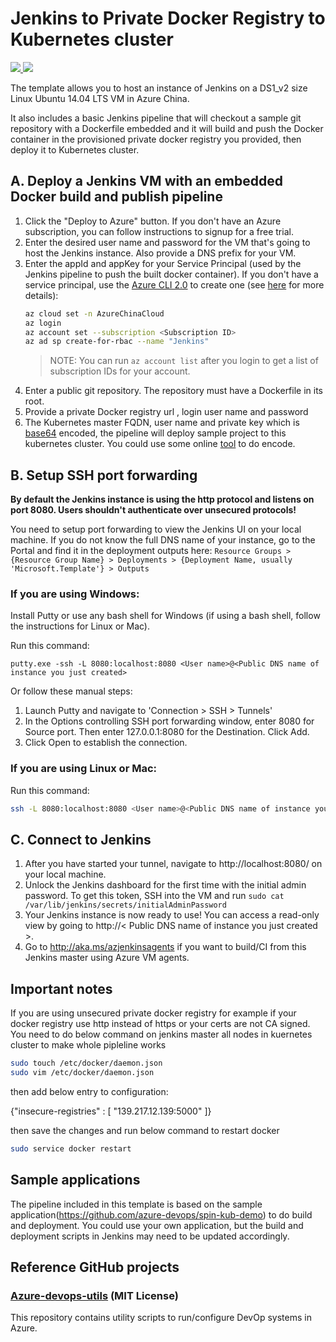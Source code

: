 # Jenkins to Private Docker Registry to Kubernetes cluster

<a href="https://portal.azure.cn/#create/Microsoft.Template/uri/https%3A%2F%2Fraw.githubusercontent.com%2FAzure%2Fdevops-sample-solution-for-azure-china%2Fmaster-dev%2Fcicd%2Farmtemplate%2Fjenkins_private_registry_k8s%2Fazuredeploy.json" target="_blank">
    <img src="http://azuredeploy.net/deploybutton.png"/>
</a>
<a href="http://armviz.io/#/?load=https%3A%2F%2Fraw.githubusercontent.com%2FAzure%2Fdevops-sample-solution-for-azure-china%2Fmaster-dev%2Fcicd%2Farmtemplate%2Fjenkins_private_registry_k8s%2Fazuredeploy.json" target="_blank">
    <img src="http://armviz.io/visualizebutton.png"/>
</a>

The template allows you to host an instance of Jenkins on a DS1_v2 size Linux Ubuntu 14.04 LTS VM in Azure China. 

It also includes a basic Jenkins pipeline that will checkout a sample git repository with a Dockerfile embedded and it will build and push the Docker container in the provisioned private docker registry you provided, then deploy it to Kubernetes cluster.

## A. Deploy a Jenkins VM with an embedded Docker build and publish pipeline
1. Click the "Deploy to Azure" button. If you don't have an Azure subscription, you can follow instructions to signup for a free trial.
1. Enter the desired user name and password for the VM that's going to host the Jenkins instance. Also provide a DNS prefix for your VM.
1. Enter the appId and appKey for your Service Principal (used by the Jenkins pipeline to push the built docker container). If you don't have a service principal, use the [Azure CLI 2.0](https://docs.microsoft.com/cli/azure/install-azure-cli) to create one (see [here](https://docs.microsoft.com/cli/azure/create-an-azure-service-principal-azure-cli?toc=%2fazure%2fazure-resource-manager%2ftoc.json) for more details):
    ```bash
    az cloud set -n AzureChinaCloud
    az login 
    az account set --subscription <Subscription ID>
    az ad sp create-for-rbac --name "Jenkins"
    ```
    > NOTE: You can run `az account list` after you login to get a list of subscription IDs for your account.
1. Enter a public git repository. The repository must have a Dockerfile in its root.
1. Provide a private Docker registry url , login user name and password
1. The Kubernetes master FQDN, user name and private key which is [base64](https://en.wikipedia.org/wiki/Base64) encoded, the pipeline will deploy sample project to this kubernetes cluster. You could use some online [tool](https://www.bing.com/search?q=base64+encode&qs=AS&pq=base64+&sk=AS1&sc=8-7&cvid=FFECC475833E43958634B83EA90B2364&FORM=QBLH&sp=2) to do encode.

## B. Setup SSH port forwarding
**By default the Jenkins instance is using the http protocol and listens on port 8080. Users shouldn't authenticate over unsecured protocols!**

You need to setup port forwarding to view the Jenkins UI on your local machine. If you do not know the full DNS name of your instance, go to the Portal and find it in the deployment outputs here: `Resource Groups > {Resource Group Name} > Deployments > {Deployment Name, usually 'Microsoft.Template'} > Outputs`

### If you are using Windows:
Install Putty or use any bash shell for Windows (if using a bash shell, follow the instructions for Linux or Mac).

Run this command:
```
putty.exe -ssh -L 8080:localhost:8080 <User name>@<Public DNS name of instance you just created>
```

Or follow these manual steps:
1. Launch Putty and navigate to 'Connection > SSH > Tunnels'
1. In the Options controlling SSH port forwarding window, enter 8080 for Source port. Then enter 127.0.0.1:8080 for the Destination. Click Add.
1. Click Open to establish the connection.

### If you are using Linux or Mac:
Run this command:
```bash
ssh -L 8080:localhost:8080 <User name>@<Public DNS name of instance you just created>
```

## C. Connect to Jenkins

1. After you have started your tunnel, navigate to http://localhost:8080/ on your local machine.
1. Unlock the Jenkins dashboard for the first time with the initial admin password. To get this token, SSH into the VM and run `sudo cat /var/lib/jenkins/secrets/initialAdminPassword`
1. Your Jenkins instance is now ready to use! You can access a read-only view by going to http://< Public DNS name of instance you just created >.
1. Go to http://aka.ms/azjenkinsagents if you want to build/CI from this Jenkins master using Azure VM agents.

## Important notes
If you are using unsecured private docker registry for example if your docker registry use http instead of https or your certs are not CA signed. You need to do below command on jenkins master all nodes in kuernetes cluster to make whole pipleline works
```bash
sudo touch /etc/docker/daemon.json
sudo vim /etc/docker/daemon.json
```
then add below entry to configuration:

{"insecure-registries" : [ "139.217.12.139:5000" ]}

then save the changes and run below command to restart docker
```bash
sudo service docker restart
```

## Sample applications
The pipeline included in this template is based on the sample application(https://github.com/azure-devops/spin-kub-demo) to do build and deployment. You could use your own application, but the build and deployment scripts in Jenkins may need to be updated accordingly.


## Reference GitHub projects

### [Azure-devops-utils](https://github.com/Azure/azure-devops-utils) (MIT License)

This repository contains utility scripts to run/configure DevOp systems in Azure.